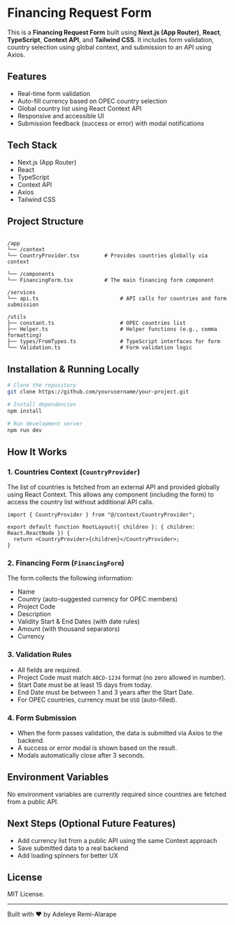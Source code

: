 
# Financing Request Form

This is a **Financing Request Form** built using **Next.js (App Router)**, **React**, **TypeScript**, **Context API**, and **Tailwind CSS**. It includes form validation, country selection using global context, and submission to an API using Axios.

## Features

- Real-time form validation
- Auto-fill currency based on OPEC country selection
- Global country list using React Context API
- Responsive and accessible UI
- Submission feedback (success or error) with modal notifications

## Tech Stack

- Next.js (App Router)
- React
- TypeScript
- Context API
- Axios
- Tailwind CSS

## Project Structure

```

/app
└── /context
└── CountryProvider.tsx        # Provides countries globally via context

└── /components
└── FinancingForm.tsx          # The main financing form component

/services
└── api.ts                          # API calls for countries and form submission

/utils
├── constant.ts                     # OPEC countries list
├── Helper.ts                       # Helper functions (e.g., comma formatting)
├── types/FromTypes.ts              # TypeScript interfaces for form
└── Validation.ts                   # Form validation logic

````

## Installation & Running Locally

```bash
# Clone the repository
git clone https://github.com/yourusername/your-project.git

# Install dependencies
npm install

# Run development server
npm run dev
````

## How It Works

### 1. Countries Context (`CountryProvider`)

The list of countries is fetched from an external API and provided globally using React Context. This allows any component (including the form) to access the country list without additional API calls.

```tsx
import { CountryProvider } from "@/context/CountryProvider";

export default function RootLayout({ children }: { children: React.ReactNode }) {
  return <CountryProvider>{children}</CountryProvider>;
}
```

### 2. Financing Form (`FinancingForm`)

The form collects the following information:

* Name
* Country (auto-suggested currency for OPEC members)
* Project Code
* Description
* Validity Start & End Dates (with date rules)
* Amount (with thousand separators)
* Currency

### 3. Validation Rules

* All fields are required.
* Project Code must match `ABCD-1234` format (no zero allowed in number).
* Start Date must be at least 15 days from today.
* End Date must be between 1 and 3 years after the Start Date.
* For OPEC countries, currency must be `USD` (auto-filled).

### 4. Form Submission

* When the form passes validation, the data is submitted via Axios to the backend.
* A success or error modal is shown based on the result.
* Modals automatically close after 3 seconds.

## Environment Variables

No environment variables are currently required since countries are fetched from a public API.

## Next Steps (Optional Future Features)

* Add currency list from a public API using the same Context approach
* Save submitted data to a real backend
* Add loading spinners for better UX

## License

MIT License.

---

Built with ❤️ by Adeleye Remi-Alarape

```
